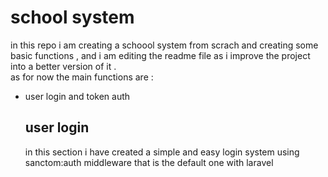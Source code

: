 # school system

in this repo i am creating a schoool system from scrach and creating some basic functions , and i am editing the readme file as i improve the project into a better version of it .  
as for now the main functions are :

-   user login and token auth

    ## user login

    in this section i have created a simple and easy login system using sanctom:auth middleware that is the default one with laravel
